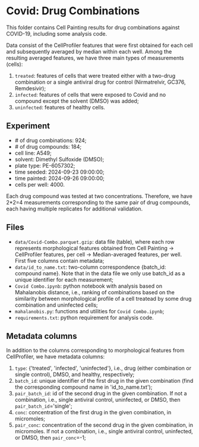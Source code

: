 # Covid: Drug Combinations

This folder contains Cell Painting results for drug combinations against COVID-19, including some analysis code.

Data consist of the CellProfiler features that were first obtained for each cell and subsequently averaged by median within each well. Among the resulting averaged features, we have three main types of measurements (cells):
1. `treated`: features of cells that were treated either with a two-drug combination or a single antiviral drug for control (Nirmatrelvir, GC376, Remdesivir);
2. `infected`: features of cells that were exposed to Covid and no compound except the solvent (DMSO) was added;
3. `uninfected`: features of healthy cells.

## Experiment
- \# of drug combinations: 924;
- \# of drug compounds: 184;
- cell line: A549;
- solvent: Dimethyl Sulfoxide (DMSO);
- plate type: PE-6057302;
- time seeded: 2024-09-23 09:00:00;
- time painted: 2024-09-26 09:00:00;
- cells per well: 4000.

Each drug compound was tested at two concentrations. Therefore, we have 2\*2=4 measurements corresponding to the same pair of drug compounds, each having multiple replicates for additional validation.


## Files
- `data/Covid-Combo.parquet.gzip`: data file (table), where each row represents morphological features obtained from Cell Painting -> CellProfiler features, per cell -> Median-averaged features, per well. First five columns contain metadata;
- `data/id_to_name.txt`: two-column correspondence {batch_id: compound name}. Note that in the data file we only use batch_id as a unique identifier for each measurement;
- `Covid Combo.ipynb`: python notebook with analysis based on Mahalanobis distance, i.e., ranking of combinations based on the similarity between morphological profile of a cell treatead by some drug combination and uninfected cells;
- `mahalanobis.py`: functions and utilities for `Covid Combo.ipynb`;
- `requirements.txt`: python requirement for analysis code.


## Metadata columns
In addition to the columns corresponding to morphological features from CellProfiler, we have metadata columns:
1. `type`: {'treated', 'infected', 'uninfected'}, i.e., drug (either combination or single control), DMSO, and healthy, respectively;
2. `batch_id`: unique identifier of the first drug in the given combination (find the corresponding compound name in 'id_to_name.txt');
3. `pair_batch_id`: id of the second drug in the given combination. If not a combination, i.e., single antiviral control, uninfected, or DMSO, then `pair_batch_id`='single';
4. `conc`: concentration of the first drug in the given combination, in micromoles;
5. `pair_conc`: concentration of the second drug in the given combination, in micromoles. If not a combination, i.e., single antiviral control, uninfected, or DMSO, then `pair_conc`=-1;
